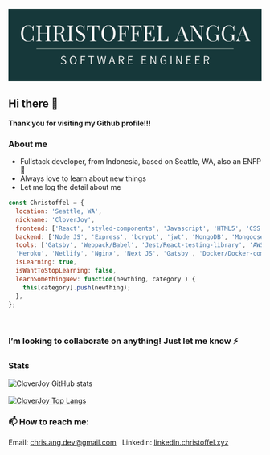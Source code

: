 ![Christoffel Angga](https://raw.githubusercontent.com/CloverJoy/CloverJoy/master/assets/CHRISTOFFEL%20ANGGA.png)
## Hi there 👋
**Thank you for visiting my Github profile!!!**
### About me
- Fullstack developer, from Indonesia, based on Seattle, WA, also an ENFP 🌱 
- Always love to learn about new things
- Let me log the detail about me
&nbsp;
&nbsp;


```javascript
const Christoffel = {
  location: 'Seattle, WA',
  nickname: 'CloverJoy',
  frontend: ['React', 'styled-components', 'Javascript', 'HTML5', 'CSS', 'scss', 'chakra-ui'],
  backend: ['Node JS', 'Express', 'bcrypt', 'jwt', 'MongoDB', 'Mongoose', 'PostgreSQL', 'MySQL'],
  tools: ['Gatsby', 'Webpack/Babel', 'Jest/React-testing-library', 'AWS EC2/Google Compute/Oracle cloud', 
  'Heroku', 'Netlify', 'Nginx', 'Next JS', 'Gatsby', 'Docker/Docker-compose'],
  isLearning: true,
  isWantToStopLearning: false,
  learnSomethingNew: function(newthing, category ) {
    this[category].push(newthing);
  },
};
```
&nbsp;
### I’m looking to collaborate on anything! Just let me know ⚡
### Stats
![CloverJoy GitHub stats](https://github-readme-stats.vercel.app/api?username=CloverJoy&count_private=true&show_icons=true&theme=solarized-dark&hide=issues,stars)
<br />
<br />
[![CloverJoy Top Langs](https://github-readme-stats.vercel.app/api/top-langs/?username=CloverJoy)](https://github.com/anuraghazra/github-readme-stats)
### 📫 How to reach me:
Email: chris.ang.dev@gmail.com
&nbsp;
Linkedin: [linkedin.christoffel.xyz](http://linkedin.christoffel.xyz/)


<!--

Will make the more lightweight version of bio
**CloverJoy/CloverJoy** is a ✨ _special_ ✨ repository because its `README.md` (this file) appears on your GitHub profile.

Here are some ideas to get you started:

- 🔭 I’m currently working on ...
- 🌱 I’m currently learning ...
- 👯 I’m looking to collaborate on ...
- 🤔 I’m looking for help with ...
- 💬 Ask me about ...
- 📫 How to reach me: ...
- 😄 Pronouns: ...
- ⚡ Fun fact: ..........
-->
